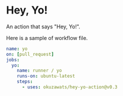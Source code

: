 # Hey, Yo!

An action that says "Hey, Yo!".

Here is a sample of workflow file.

```yml
name: yo
on: [pull_request]
jobs:
  yo:
    name: runner / yo
    runs-on: ubuntu-latest
    steps:
      - uses: okuzawats/hey-yo-action@v0.3
```
